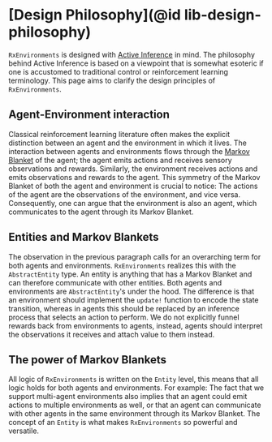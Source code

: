 # [Design Philosophy](@id lib-design-philosophy)

`RxEnvironments` is designed with [Active Inference](https://doi.org/10.1007/s00422-010-0364-z) in mind. The philosophy behind Active Inference is based on a viewpoint that is somewhat esoteric if one is accustomed to traditional control or reinforcement learning terminology. This page aims to clarify the design principles of `RxEnvironments`. 

## Agent-Environment interaction

Classical reinforcement learning literature often makes the explicit distinction between an agent and the environment in which it lives. The interaction between agents and environments flows through the [Markov Blanket](https://en.wikipedia.org/wiki/Markov_blanket) of the agent; the agent emits actions and receives sensory observations and rewards. Similarly, the environment receives actions and emits observations and rewards to the agent. This symmetry of the Markov Blanket of both the agent and environment is crucial to notice: The actions of the agent are the observations of the environment, and vice versa. Consequently, one can argue that the environment is also an agent, which communicates to the agent through its Markov Blanket.

## Entities and Markov Blankets
The observation in the previous paragraph calls for an overarching term for both agents and environments. `RxEnvironments` realizes this with the `AbstractEntity` type. An entity is anything that has a Markov Blanket and can therefore communicate with other entities. Both agents and environments are `AbstractEntity`'s under the hood. The difference is that an environment should implement the `update!` function to encode the state transition, whereas in agents this should be replaced by an inference process that selects an action to perform. We do not explicitly funnel rewards back from environments to agents, instead, agents should interpret the observations it receives and attach value to them instead.

## The power of Markov Blankets

All logic of `RxEnvironments` is written on the `Entity` level, this means that all logic holds for both agents and environments. For example: The fact that we support multi-agent environments also implies that an agent could emit actions to multiple environments as well, or that an agent can communicate with other agents in the same environment through its Markov Blanket. The concept of an `Entity` is what makes `RxEnvironments` so powerful and versatile. 

